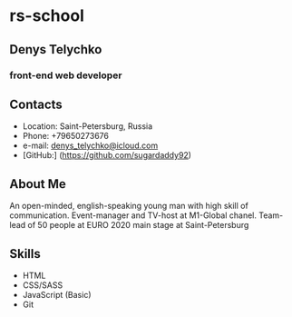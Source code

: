 # rs-school

## Denys Telychko

### front-end web developer

## Contacts

- Location: Saint-Petersburg, Russia
- Phone: +79650273676
- e-mail: denys_telychko@icloud.com
- [GitHub:] (https://github.com/sugardaddy92)

## About Me

An open-minded, english-speaking young man with high skill of communication. Event-manager and TV-host at M1-Global chanel. Team-lead of 50 people at EURO 2020 main stage at Saint-Petersburg

## Skills

- HTML
- CSS/SASS
- JavaScript (Basic)
- Git
